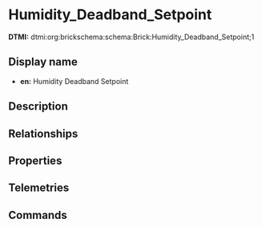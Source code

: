 # Humidity_Deadband_Setpoint
**DTMI:** dtmi:org:brickschema:schema:Brick:Humidity_Deadband_Setpoint;1
## Display name
- **en:** Humidity Deadband Setpoint
## Description
## Relationships
## Properties
## Telemetries
## Commands
